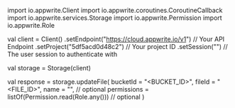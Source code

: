 import io.appwrite.Client
import io.appwrite.coroutines.CoroutineCallback
import io.appwrite.services.Storage
import io.appwrite.Permission
import io.appwrite.Role

val client = Client()
    .setEndpoint("https://cloud.appwrite.io/v1") // Your API Endpoint
    .setProject("5df5acd0d48c2") // Your project ID
    .setSession("") // The user session to authenticate with

val storage = Storage(client)

val response = storage.updateFile(
    bucketId = "<BUCKET_ID>",
    fileId = "<FILE_ID>",
    name = "<NAME>", // optional
    permissions = listOf(Permission.read(Role.any())) // optional
)

